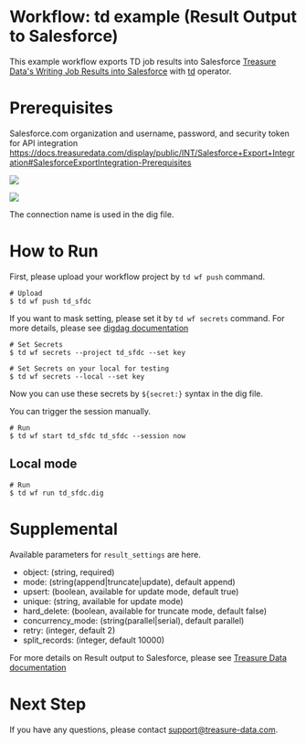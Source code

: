 # Workflow: td example (Result Output to Salesforce)

This example workflow exports TD job results into Salesforce [Treasure Data's Writing Job Results into Salesforce](https://docs.treasuredata.com/display/public/INT/Salesforce+Export+Integration) with [td](https://docs.digdag.io/operators/td.html) operator.

# Prerequisites

Salesforce.com organization and username, password, and security token for API integration
https://docs.treasuredata.com/display/public/INT/Salesforce+Export+Integration#SalesforceExportIntegration-Prerequisites

![](https://t.gyazo.com/teams/treasure-data/0153ad6cb81d8a2ca71d3c55fe6c21e1.png)

![](https://t.gyazo.com/teams/treasure-data/66f7e0bd60707e80a80649ba92a22639.png)

The connection name is used in the dig file.

# How to Run

First, please upload your workflow project by `td wf push` command.

    # Upload
    $ td wf push td_sfdc

If you want to mask setting, please set it by `td wf secrets` command. For more details, please see [digdag documentation](https://docs.digdag.io/command_reference.html#secrets)

    # Set Secrets
    $ td wf secrets --project td_sfdc --set key

    # Set Secrets on your local for testing
    $ td wf secrets --local --set key

Now you can use these secrets by `${secret:}` syntax in the dig file.

You can trigger the session manually.

    # Run
    $ td wf start td_sfdc td_sfdc --session now

## Local mode

    # Run
    $ td wf run td_sfdc.dig

# Supplemental

Available parameters for `result_settings` are here.

- object: (string, required)
- mode: (string(append|truncate|update), default append)
- upsert: (boolean, available for update mode, default true)
- unique: (string, available for update mode)
- hard_delete: (boolean, available for truncate mode, default false)
- concurrency_mode: (string(parallel|serial), default parallel)
- retry: (integer, default 2)
- split_records: (integer, default 10000)

For more details on Result output to Salesforce, please see [Treasure Data documentation](https://docs.treasuredata.com/display/public/INT/Salesforce+Export+Integration)

# Next Step

If you have any questions, please contact support@treasure-data.com.
